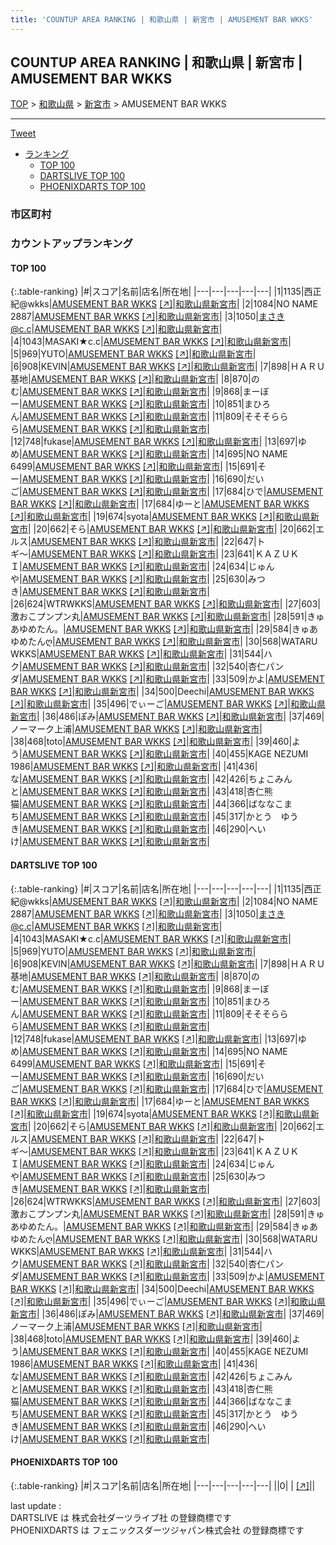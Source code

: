 ```yaml
---
title: 'COUNTUP AREA RANKING | 和歌山県 | 新宮市 | AMUSEMENT BAR WKKS'
---
```

## COUNTUP AREA RANKING | 和歌山県 | 新宮市 | AMUSEMENT BAR WKKS

[TOP](/darts/rank/) > [和歌山県](/darts/rank/和歌山県/) > [新宮市](/darts/rank/和歌山県/新宮市/) > AMUSEMENT BAR WKKS

___

<a href="https://twitter.com/share?ref_src=twsrc%5Etfw" data-text="COUNTUP AREA RANKING | 和歌山県新宮市AMUSEMENT BAR WKKS" class="twitter-share-button" data-hashtags="DARTSLIVE,PHOENIXDARTS,darts,ダーツ" data-show-count="false">Tweet</a>

* [ランキング](#カウントアップランキング)
    * [TOP 100](#top-100)
    * [DARTSLIVE TOP 100](#dartslive-top-100)
    * [PHOENIXDARTS TOP 100](#phoenixdarts-top-100)

### 市区町村

<ul>

</ul>

### カウントアップランキング

#### TOP 100



{:.table-ranking}
|#|スコア|名前|店名|所在地|
|---|---|---|---|---|
|1|1135|<span class="rank-name-dl">西正紀@wkks</span>|<a href="/darts/rank/shops/7fbec8c8ac5ab04a0d9b047a20a7ba1e.html">AMUSEMENT BAR WKKS</a> <a href="https://search.dartslive.com/jp/shop/7fbec8c8ac5ab04a0d9b047a20a7ba1e">[↗]</a>|<a href="/darts/rank/和歌山県/新宮市">和歌山県新宮市</a>|
|2|1084|<span class="rank-name-dl">NO NAME 2887</span>|<a href="/darts/rank/shops/7fbec8c8ac5ab04a0d9b047a20a7ba1e.html">AMUSEMENT BAR WKKS</a> <a href="https://search.dartslive.com/jp/shop/7fbec8c8ac5ab04a0d9b047a20a7ba1e">[↗]</a>|<a href="/darts/rank/和歌山県/新宮市">和歌山県新宮市</a>|
|3|1050|<span class="rank-name-dl">まさき@c.c</span>|<a href="/darts/rank/shops/7fbec8c8ac5ab04a0d9b047a20a7ba1e.html">AMUSEMENT BAR WKKS</a> <a href="https://search.dartslive.com/jp/shop/7fbec8c8ac5ab04a0d9b047a20a7ba1e">[↗]</a>|<a href="/darts/rank/和歌山県/新宮市">和歌山県新宮市</a>|
|4|1043|<span class="rank-name-dl">MASAKI★c.c</span>|<a href="/darts/rank/shops/7fbec8c8ac5ab04a0d9b047a20a7ba1e.html">AMUSEMENT BAR WKKS</a> <a href="https://search.dartslive.com/jp/shop/7fbec8c8ac5ab04a0d9b047a20a7ba1e">[↗]</a>|<a href="/darts/rank/和歌山県/新宮市">和歌山県新宮市</a>|
|5|969|<span class="rank-name-dl">YUTO</span>|<a href="/darts/rank/shops/7fbec8c8ac5ab04a0d9b047a20a7ba1e.html">AMUSEMENT BAR WKKS</a> <a href="https://search.dartslive.com/jp/shop/7fbec8c8ac5ab04a0d9b047a20a7ba1e">[↗]</a>|<a href="/darts/rank/和歌山県/新宮市">和歌山県新宮市</a>|
|6|908|<span class="rank-name-dl">KEVIN</span>|<a href="/darts/rank/shops/7fbec8c8ac5ab04a0d9b047a20a7ba1e.html">AMUSEMENT BAR WKKS</a> <a href="https://search.dartslive.com/jp/shop/7fbec8c8ac5ab04a0d9b047a20a7ba1e">[↗]</a>|<a href="/darts/rank/和歌山県/新宮市">和歌山県新宮市</a>|
|7|898|<span class="rank-name-dl">ＨＡＲＵ基地</span>|<a href="/darts/rank/shops/7fbec8c8ac5ab04a0d9b047a20a7ba1e.html">AMUSEMENT BAR WKKS</a> <a href="https://search.dartslive.com/jp/shop/7fbec8c8ac5ab04a0d9b047a20a7ba1e">[↗]</a>|<a href="/darts/rank/和歌山県/新宮市">和歌山県新宮市</a>|
|8|870|<span class="rank-name-dl">のむ</span>|<a href="/darts/rank/shops/7fbec8c8ac5ab04a0d9b047a20a7ba1e.html">AMUSEMENT BAR WKKS</a> <a href="https://search.dartslive.com/jp/shop/7fbec8c8ac5ab04a0d9b047a20a7ba1e">[↗]</a>|<a href="/darts/rank/和歌山県/新宮市">和歌山県新宮市</a>|
|9|868|<span class="rank-name-dl">まーぼー</span>|<a href="/darts/rank/shops/7fbec8c8ac5ab04a0d9b047a20a7ba1e.html">AMUSEMENT BAR WKKS</a> <a href="https://search.dartslive.com/jp/shop/7fbec8c8ac5ab04a0d9b047a20a7ba1e">[↗]</a>|<a href="/darts/rank/和歌山県/新宮市">和歌山県新宮市</a>|
|10|851|<span class="rank-name-dl">まひろん</span>|<a href="/darts/rank/shops/7fbec8c8ac5ab04a0d9b047a20a7ba1e.html">AMUSEMENT BAR WKKS</a> <a href="https://search.dartslive.com/jp/shop/7fbec8c8ac5ab04a0d9b047a20a7ba1e">[↗]</a>|<a href="/darts/rank/和歌山県/新宮市">和歌山県新宮市</a>|
|11|809|<span class="rank-name-dl">そそそららら</span>|<a href="/darts/rank/shops/7fbec8c8ac5ab04a0d9b047a20a7ba1e.html">AMUSEMENT BAR WKKS</a> <a href="https://search.dartslive.com/jp/shop/7fbec8c8ac5ab04a0d9b047a20a7ba1e">[↗]</a>|<a href="/darts/rank/和歌山県/新宮市">和歌山県新宮市</a>|
|12|748|<span class="rank-name-dl">fukase</span>|<a href="/darts/rank/shops/7fbec8c8ac5ab04a0d9b047a20a7ba1e.html">AMUSEMENT BAR WKKS</a> <a href="https://search.dartslive.com/jp/shop/7fbec8c8ac5ab04a0d9b047a20a7ba1e">[↗]</a>|<a href="/darts/rank/和歌山県/新宮市">和歌山県新宮市</a>|
|13|697|<span class="rank-name-dl">ゆめ</span>|<a href="/darts/rank/shops/7fbec8c8ac5ab04a0d9b047a20a7ba1e.html">AMUSEMENT BAR WKKS</a> <a href="https://search.dartslive.com/jp/shop/7fbec8c8ac5ab04a0d9b047a20a7ba1e">[↗]</a>|<a href="/darts/rank/和歌山県/新宮市">和歌山県新宮市</a>|
|14|695|<span class="rank-name-dl">NO NAME 6499</span>|<a href="/darts/rank/shops/7fbec8c8ac5ab04a0d9b047a20a7ba1e.html">AMUSEMENT BAR WKKS</a> <a href="https://search.dartslive.com/jp/shop/7fbec8c8ac5ab04a0d9b047a20a7ba1e">[↗]</a>|<a href="/darts/rank/和歌山県/新宮市">和歌山県新宮市</a>|
|15|691|<span class="rank-name-dl">そー</span>|<a href="/darts/rank/shops/7fbec8c8ac5ab04a0d9b047a20a7ba1e.html">AMUSEMENT BAR WKKS</a> <a href="https://search.dartslive.com/jp/shop/7fbec8c8ac5ab04a0d9b047a20a7ba1e">[↗]</a>|<a href="/darts/rank/和歌山県/新宮市">和歌山県新宮市</a>|
|16|690|<span class="rank-name-dl">だいご</span>|<a href="/darts/rank/shops/7fbec8c8ac5ab04a0d9b047a20a7ba1e.html">AMUSEMENT BAR WKKS</a> <a href="https://search.dartslive.com/jp/shop/7fbec8c8ac5ab04a0d9b047a20a7ba1e">[↗]</a>|<a href="/darts/rank/和歌山県/新宮市">和歌山県新宮市</a>|
|17|684|<span class="rank-name-dl">ひで</span>|<a href="/darts/rank/shops/7fbec8c8ac5ab04a0d9b047a20a7ba1e.html">AMUSEMENT BAR WKKS</a> <a href="https://search.dartslive.com/jp/shop/7fbec8c8ac5ab04a0d9b047a20a7ba1e">[↗]</a>|<a href="/darts/rank/和歌山県/新宮市">和歌山県新宮市</a>|
|17|684|<span class="rank-name-dl">ゆーと</span>|<a href="/darts/rank/shops/7fbec8c8ac5ab04a0d9b047a20a7ba1e.html">AMUSEMENT BAR WKKS</a> <a href="https://search.dartslive.com/jp/shop/7fbec8c8ac5ab04a0d9b047a20a7ba1e">[↗]</a>|<a href="/darts/rank/和歌山県/新宮市">和歌山県新宮市</a>|
|19|674|<span class="rank-name-dl">syota</span>|<a href="/darts/rank/shops/7fbec8c8ac5ab04a0d9b047a20a7ba1e.html">AMUSEMENT BAR WKKS</a> <a href="https://search.dartslive.com/jp/shop/7fbec8c8ac5ab04a0d9b047a20a7ba1e">[↗]</a>|<a href="/darts/rank/和歌山県/新宮市">和歌山県新宮市</a>|
|20|662|<span class="rank-name-dl">そら</span>|<a href="/darts/rank/shops/7fbec8c8ac5ab04a0d9b047a20a7ba1e.html">AMUSEMENT BAR WKKS</a> <a href="https://search.dartslive.com/jp/shop/7fbec8c8ac5ab04a0d9b047a20a7ba1e">[↗]</a>|<a href="/darts/rank/和歌山県/新宮市">和歌山県新宮市</a>|
|20|662|<span class="rank-name-dl">エルス</span>|<a href="/darts/rank/shops/7fbec8c8ac5ab04a0d9b047a20a7ba1e.html">AMUSEMENT BAR WKKS</a> <a href="https://search.dartslive.com/jp/shop/7fbec8c8ac5ab04a0d9b047a20a7ba1e">[↗]</a>|<a href="/darts/rank/和歌山県/新宮市">和歌山県新宮市</a>|
|22|647|<span class="rank-name-dl">トギ〜</span>|<a href="/darts/rank/shops/7fbec8c8ac5ab04a0d9b047a20a7ba1e.html">AMUSEMENT BAR WKKS</a> <a href="https://search.dartslive.com/jp/shop/7fbec8c8ac5ab04a0d9b047a20a7ba1e">[↗]</a>|<a href="/darts/rank/和歌山県/新宮市">和歌山県新宮市</a>|
|23|641|<span class="rank-name-dl">ＫＡＺＵＫＩ</span>|<a href="/darts/rank/shops/7fbec8c8ac5ab04a0d9b047a20a7ba1e.html">AMUSEMENT BAR WKKS</a> <a href="https://search.dartslive.com/jp/shop/7fbec8c8ac5ab04a0d9b047a20a7ba1e">[↗]</a>|<a href="/darts/rank/和歌山県/新宮市">和歌山県新宮市</a>|
|24|634|<span class="rank-name-dl">じゅんや</span>|<a href="/darts/rank/shops/7fbec8c8ac5ab04a0d9b047a20a7ba1e.html">AMUSEMENT BAR WKKS</a> <a href="https://search.dartslive.com/jp/shop/7fbec8c8ac5ab04a0d9b047a20a7ba1e">[↗]</a>|<a href="/darts/rank/和歌山県/新宮市">和歌山県新宮市</a>|
|25|630|<span class="rank-name-dl">みつき</span>|<a href="/darts/rank/shops/7fbec8c8ac5ab04a0d9b047a20a7ba1e.html">AMUSEMENT BAR WKKS</a> <a href="https://search.dartslive.com/jp/shop/7fbec8c8ac5ab04a0d9b047a20a7ba1e">[↗]</a>|<a href="/darts/rank/和歌山県/新宮市">和歌山県新宮市</a>|
|26|624|<span class="rank-name-dl">WTRWKKS</span>|<a href="/darts/rank/shops/7fbec8c8ac5ab04a0d9b047a20a7ba1e.html">AMUSEMENT BAR WKKS</a> <a href="https://search.dartslive.com/jp/shop/7fbec8c8ac5ab04a0d9b047a20a7ba1e">[↗]</a>|<a href="/darts/rank/和歌山県/新宮市">和歌山県新宮市</a>|
|27|603|<span class="rank-name-dl">激おこプンプン丸</span>|<a href="/darts/rank/shops/7fbec8c8ac5ab04a0d9b047a20a7ba1e.html">AMUSEMENT BAR WKKS</a> <a href="https://search.dartslive.com/jp/shop/7fbec8c8ac5ab04a0d9b047a20a7ba1e">[↗]</a>|<a href="/darts/rank/和歌山県/新宮市">和歌山県新宮市</a>|
|28|591|<span class="rank-name-dl">きゅあゆめたん。</span>|<a href="/darts/rank/shops/7fbec8c8ac5ab04a0d9b047a20a7ba1e.html">AMUSEMENT BAR WKKS</a> <a href="https://search.dartslive.com/jp/shop/7fbec8c8ac5ab04a0d9b047a20a7ba1e">[↗]</a>|<a href="/darts/rank/和歌山県/新宮市">和歌山県新宮市</a>|
|29|584|<span class="rank-name-dl">きゅあゆめたんღ</span>|<a href="/darts/rank/shops/7fbec8c8ac5ab04a0d9b047a20a7ba1e.html">AMUSEMENT BAR WKKS</a> <a href="https://search.dartslive.com/jp/shop/7fbec8c8ac5ab04a0d9b047a20a7ba1e">[↗]</a>|<a href="/darts/rank/和歌山県/新宮市">和歌山県新宮市</a>|
|30|568|<span class="rank-name-dl">WATARU WKKS</span>|<a href="/darts/rank/shops/7fbec8c8ac5ab04a0d9b047a20a7ba1e.html">AMUSEMENT BAR WKKS</a> <a href="https://search.dartslive.com/jp/shop/7fbec8c8ac5ab04a0d9b047a20a7ba1e">[↗]</a>|<a href="/darts/rank/和歌山県/新宮市">和歌山県新宮市</a>|
|31|544|<span class="rank-name-dl">ハク</span>|<a href="/darts/rank/shops/7fbec8c8ac5ab04a0d9b047a20a7ba1e.html">AMUSEMENT BAR WKKS</a> <a href="https://search.dartslive.com/jp/shop/7fbec8c8ac5ab04a0d9b047a20a7ba1e">[↗]</a>|<a href="/darts/rank/和歌山県/新宮市">和歌山県新宮市</a>|
|32|540|<span class="rank-name-dl">杏仁パンダ</span>|<a href="/darts/rank/shops/7fbec8c8ac5ab04a0d9b047a20a7ba1e.html">AMUSEMENT BAR WKKS</a> <a href="https://search.dartslive.com/jp/shop/7fbec8c8ac5ab04a0d9b047a20a7ba1e">[↗]</a>|<a href="/darts/rank/和歌山県/新宮市">和歌山県新宮市</a>|
|33|509|<span class="rank-name-dl">かよ</span>|<a href="/darts/rank/shops/7fbec8c8ac5ab04a0d9b047a20a7ba1e.html">AMUSEMENT BAR WKKS</a> <a href="https://search.dartslive.com/jp/shop/7fbec8c8ac5ab04a0d9b047a20a7ba1e">[↗]</a>|<a href="/darts/rank/和歌山県/新宮市">和歌山県新宮市</a>|
|34|500|<span class="rank-name-dl">Deechi</span>|<a href="/darts/rank/shops/7fbec8c8ac5ab04a0d9b047a20a7ba1e.html">AMUSEMENT BAR WKKS</a> <a href="https://search.dartslive.com/jp/shop/7fbec8c8ac5ab04a0d9b047a20a7ba1e">[↗]</a>|<a href="/darts/rank/和歌山県/新宮市">和歌山県新宮市</a>|
|35|496|<span class="rank-name-dl">でぃーご</span>|<a href="/darts/rank/shops/7fbec8c8ac5ab04a0d9b047a20a7ba1e.html">AMUSEMENT BAR WKKS</a> <a href="https://search.dartslive.com/jp/shop/7fbec8c8ac5ab04a0d9b047a20a7ba1e">[↗]</a>|<a href="/darts/rank/和歌山県/新宮市">和歌山県新宮市</a>|
|36|486|<span class="rank-name-dl">ぽみ</span>|<a href="/darts/rank/shops/7fbec8c8ac5ab04a0d9b047a20a7ba1e.html">AMUSEMENT BAR WKKS</a> <a href="https://search.dartslive.com/jp/shop/7fbec8c8ac5ab04a0d9b047a20a7ba1e">[↗]</a>|<a href="/darts/rank/和歌山県/新宮市">和歌山県新宮市</a>|
|37|469|<span class="rank-name-dl">ノーマーク上浦</span>|<a href="/darts/rank/shops/7fbec8c8ac5ab04a0d9b047a20a7ba1e.html">AMUSEMENT BAR WKKS</a> <a href="https://search.dartslive.com/jp/shop/7fbec8c8ac5ab04a0d9b047a20a7ba1e">[↗]</a>|<a href="/darts/rank/和歌山県/新宮市">和歌山県新宮市</a>|
|38|468|<span class="rank-name-dl">toto</span>|<a href="/darts/rank/shops/7fbec8c8ac5ab04a0d9b047a20a7ba1e.html">AMUSEMENT BAR WKKS</a> <a href="https://search.dartslive.com/jp/shop/7fbec8c8ac5ab04a0d9b047a20a7ba1e">[↗]</a>|<a href="/darts/rank/和歌山県/新宮市">和歌山県新宮市</a>|
|39|460|<span class="rank-name-dl">よう</span>|<a href="/darts/rank/shops/7fbec8c8ac5ab04a0d9b047a20a7ba1e.html">AMUSEMENT BAR WKKS</a> <a href="https://search.dartslive.com/jp/shop/7fbec8c8ac5ab04a0d9b047a20a7ba1e">[↗]</a>|<a href="/darts/rank/和歌山県/新宮市">和歌山県新宮市</a>|
|40|455|<span class="rank-name-dl">KAGE NEZUMI 1986</span>|<a href="/darts/rank/shops/7fbec8c8ac5ab04a0d9b047a20a7ba1e.html">AMUSEMENT BAR WKKS</a> <a href="https://search.dartslive.com/jp/shop/7fbec8c8ac5ab04a0d9b047a20a7ba1e">[↗]</a>|<a href="/darts/rank/和歌山県/新宮市">和歌山県新宮市</a>|
|41|436|<span class="rank-name-dl">な</span>|<a href="/darts/rank/shops/7fbec8c8ac5ab04a0d9b047a20a7ba1e.html">AMUSEMENT BAR WKKS</a> <a href="https://search.dartslive.com/jp/shop/7fbec8c8ac5ab04a0d9b047a20a7ba1e">[↗]</a>|<a href="/darts/rank/和歌山県/新宮市">和歌山県新宮市</a>|
|42|426|<span class="rank-name-dl">ちょこみんと</span>|<a href="/darts/rank/shops/7fbec8c8ac5ab04a0d9b047a20a7ba1e.html">AMUSEMENT BAR WKKS</a> <a href="https://search.dartslive.com/jp/shop/7fbec8c8ac5ab04a0d9b047a20a7ba1e">[↗]</a>|<a href="/darts/rank/和歌山県/新宮市">和歌山県新宮市</a>|
|43|418|<span class="rank-name-dl">杏仁熊猫</span>|<a href="/darts/rank/shops/7fbec8c8ac5ab04a0d9b047a20a7ba1e.html">AMUSEMENT BAR WKKS</a> <a href="https://search.dartslive.com/jp/shop/7fbec8c8ac5ab04a0d9b047a20a7ba1e">[↗]</a>|<a href="/darts/rank/和歌山県/新宮市">和歌山県新宮市</a>|
|44|366|<span class="rank-name-dl">ばななこまち</span>|<a href="/darts/rank/shops/7fbec8c8ac5ab04a0d9b047a20a7ba1e.html">AMUSEMENT BAR WKKS</a> <a href="https://search.dartslive.com/jp/shop/7fbec8c8ac5ab04a0d9b047a20a7ba1e">[↗]</a>|<a href="/darts/rank/和歌山県/新宮市">和歌山県新宮市</a>|
|45|317|<span class="rank-name-dl">かとう　ゆうき</span>|<a href="/darts/rank/shops/7fbec8c8ac5ab04a0d9b047a20a7ba1e.html">AMUSEMENT BAR WKKS</a> <a href="https://search.dartslive.com/jp/shop/7fbec8c8ac5ab04a0d9b047a20a7ba1e">[↗]</a>|<a href="/darts/rank/和歌山県/新宮市">和歌山県新宮市</a>|
|46|290|<span class="rank-name-dl">へいけ</span>|<a href="/darts/rank/shops/7fbec8c8ac5ab04a0d9b047a20a7ba1e.html">AMUSEMENT BAR WKKS</a> <a href="https://search.dartslive.com/jp/shop/7fbec8c8ac5ab04a0d9b047a20a7ba1e">[↗]</a>|<a href="/darts/rank/和歌山県/新宮市">和歌山県新宮市</a>|


#### DARTSLIVE TOP 100



{:.table-ranking}
|#|スコア|名前|店名|所在地|
|---|---|---|---|---|
|1|1135|<span class="rank-name-dl">西正紀@wkks</span>|<a href="/darts/rank/shops/7fbec8c8ac5ab04a0d9b047a20a7ba1e.html">AMUSEMENT BAR WKKS</a> <a href="https://search.dartslive.com/jp/shop/7fbec8c8ac5ab04a0d9b047a20a7ba1e">[↗]</a>|<a href="/darts/rank/和歌山県/新宮市">和歌山県新宮市</a>|
|2|1084|<span class="rank-name-dl">NO NAME 2887</span>|<a href="/darts/rank/shops/7fbec8c8ac5ab04a0d9b047a20a7ba1e.html">AMUSEMENT BAR WKKS</a> <a href="https://search.dartslive.com/jp/shop/7fbec8c8ac5ab04a0d9b047a20a7ba1e">[↗]</a>|<a href="/darts/rank/和歌山県/新宮市">和歌山県新宮市</a>|
|3|1050|<span class="rank-name-dl">まさき@c.c</span>|<a href="/darts/rank/shops/7fbec8c8ac5ab04a0d9b047a20a7ba1e.html">AMUSEMENT BAR WKKS</a> <a href="https://search.dartslive.com/jp/shop/7fbec8c8ac5ab04a0d9b047a20a7ba1e">[↗]</a>|<a href="/darts/rank/和歌山県/新宮市">和歌山県新宮市</a>|
|4|1043|<span class="rank-name-dl">MASAKI★c.c</span>|<a href="/darts/rank/shops/7fbec8c8ac5ab04a0d9b047a20a7ba1e.html">AMUSEMENT BAR WKKS</a> <a href="https://search.dartslive.com/jp/shop/7fbec8c8ac5ab04a0d9b047a20a7ba1e">[↗]</a>|<a href="/darts/rank/和歌山県/新宮市">和歌山県新宮市</a>|
|5|969|<span class="rank-name-dl">YUTO</span>|<a href="/darts/rank/shops/7fbec8c8ac5ab04a0d9b047a20a7ba1e.html">AMUSEMENT BAR WKKS</a> <a href="https://search.dartslive.com/jp/shop/7fbec8c8ac5ab04a0d9b047a20a7ba1e">[↗]</a>|<a href="/darts/rank/和歌山県/新宮市">和歌山県新宮市</a>|
|6|908|<span class="rank-name-dl">KEVIN</span>|<a href="/darts/rank/shops/7fbec8c8ac5ab04a0d9b047a20a7ba1e.html">AMUSEMENT BAR WKKS</a> <a href="https://search.dartslive.com/jp/shop/7fbec8c8ac5ab04a0d9b047a20a7ba1e">[↗]</a>|<a href="/darts/rank/和歌山県/新宮市">和歌山県新宮市</a>|
|7|898|<span class="rank-name-dl">ＨＡＲＵ基地</span>|<a href="/darts/rank/shops/7fbec8c8ac5ab04a0d9b047a20a7ba1e.html">AMUSEMENT BAR WKKS</a> <a href="https://search.dartslive.com/jp/shop/7fbec8c8ac5ab04a0d9b047a20a7ba1e">[↗]</a>|<a href="/darts/rank/和歌山県/新宮市">和歌山県新宮市</a>|
|8|870|<span class="rank-name-dl">のむ</span>|<a href="/darts/rank/shops/7fbec8c8ac5ab04a0d9b047a20a7ba1e.html">AMUSEMENT BAR WKKS</a> <a href="https://search.dartslive.com/jp/shop/7fbec8c8ac5ab04a0d9b047a20a7ba1e">[↗]</a>|<a href="/darts/rank/和歌山県/新宮市">和歌山県新宮市</a>|
|9|868|<span class="rank-name-dl">まーぼー</span>|<a href="/darts/rank/shops/7fbec8c8ac5ab04a0d9b047a20a7ba1e.html">AMUSEMENT BAR WKKS</a> <a href="https://search.dartslive.com/jp/shop/7fbec8c8ac5ab04a0d9b047a20a7ba1e">[↗]</a>|<a href="/darts/rank/和歌山県/新宮市">和歌山県新宮市</a>|
|10|851|<span class="rank-name-dl">まひろん</span>|<a href="/darts/rank/shops/7fbec8c8ac5ab04a0d9b047a20a7ba1e.html">AMUSEMENT BAR WKKS</a> <a href="https://search.dartslive.com/jp/shop/7fbec8c8ac5ab04a0d9b047a20a7ba1e">[↗]</a>|<a href="/darts/rank/和歌山県/新宮市">和歌山県新宮市</a>|
|11|809|<span class="rank-name-dl">そそそららら</span>|<a href="/darts/rank/shops/7fbec8c8ac5ab04a0d9b047a20a7ba1e.html">AMUSEMENT BAR WKKS</a> <a href="https://search.dartslive.com/jp/shop/7fbec8c8ac5ab04a0d9b047a20a7ba1e">[↗]</a>|<a href="/darts/rank/和歌山県/新宮市">和歌山県新宮市</a>|
|12|748|<span class="rank-name-dl">fukase</span>|<a href="/darts/rank/shops/7fbec8c8ac5ab04a0d9b047a20a7ba1e.html">AMUSEMENT BAR WKKS</a> <a href="https://search.dartslive.com/jp/shop/7fbec8c8ac5ab04a0d9b047a20a7ba1e">[↗]</a>|<a href="/darts/rank/和歌山県/新宮市">和歌山県新宮市</a>|
|13|697|<span class="rank-name-dl">ゆめ</span>|<a href="/darts/rank/shops/7fbec8c8ac5ab04a0d9b047a20a7ba1e.html">AMUSEMENT BAR WKKS</a> <a href="https://search.dartslive.com/jp/shop/7fbec8c8ac5ab04a0d9b047a20a7ba1e">[↗]</a>|<a href="/darts/rank/和歌山県/新宮市">和歌山県新宮市</a>|
|14|695|<span class="rank-name-dl">NO NAME 6499</span>|<a href="/darts/rank/shops/7fbec8c8ac5ab04a0d9b047a20a7ba1e.html">AMUSEMENT BAR WKKS</a> <a href="https://search.dartslive.com/jp/shop/7fbec8c8ac5ab04a0d9b047a20a7ba1e">[↗]</a>|<a href="/darts/rank/和歌山県/新宮市">和歌山県新宮市</a>|
|15|691|<span class="rank-name-dl">そー</span>|<a href="/darts/rank/shops/7fbec8c8ac5ab04a0d9b047a20a7ba1e.html">AMUSEMENT BAR WKKS</a> <a href="https://search.dartslive.com/jp/shop/7fbec8c8ac5ab04a0d9b047a20a7ba1e">[↗]</a>|<a href="/darts/rank/和歌山県/新宮市">和歌山県新宮市</a>|
|16|690|<span class="rank-name-dl">だいご</span>|<a href="/darts/rank/shops/7fbec8c8ac5ab04a0d9b047a20a7ba1e.html">AMUSEMENT BAR WKKS</a> <a href="https://search.dartslive.com/jp/shop/7fbec8c8ac5ab04a0d9b047a20a7ba1e">[↗]</a>|<a href="/darts/rank/和歌山県/新宮市">和歌山県新宮市</a>|
|17|684|<span class="rank-name-dl">ひで</span>|<a href="/darts/rank/shops/7fbec8c8ac5ab04a0d9b047a20a7ba1e.html">AMUSEMENT BAR WKKS</a> <a href="https://search.dartslive.com/jp/shop/7fbec8c8ac5ab04a0d9b047a20a7ba1e">[↗]</a>|<a href="/darts/rank/和歌山県/新宮市">和歌山県新宮市</a>|
|17|684|<span class="rank-name-dl">ゆーと</span>|<a href="/darts/rank/shops/7fbec8c8ac5ab04a0d9b047a20a7ba1e.html">AMUSEMENT BAR WKKS</a> <a href="https://search.dartslive.com/jp/shop/7fbec8c8ac5ab04a0d9b047a20a7ba1e">[↗]</a>|<a href="/darts/rank/和歌山県/新宮市">和歌山県新宮市</a>|
|19|674|<span class="rank-name-dl">syota</span>|<a href="/darts/rank/shops/7fbec8c8ac5ab04a0d9b047a20a7ba1e.html">AMUSEMENT BAR WKKS</a> <a href="https://search.dartslive.com/jp/shop/7fbec8c8ac5ab04a0d9b047a20a7ba1e">[↗]</a>|<a href="/darts/rank/和歌山県/新宮市">和歌山県新宮市</a>|
|20|662|<span class="rank-name-dl">そら</span>|<a href="/darts/rank/shops/7fbec8c8ac5ab04a0d9b047a20a7ba1e.html">AMUSEMENT BAR WKKS</a> <a href="https://search.dartslive.com/jp/shop/7fbec8c8ac5ab04a0d9b047a20a7ba1e">[↗]</a>|<a href="/darts/rank/和歌山県/新宮市">和歌山県新宮市</a>|
|20|662|<span class="rank-name-dl">エルス</span>|<a href="/darts/rank/shops/7fbec8c8ac5ab04a0d9b047a20a7ba1e.html">AMUSEMENT BAR WKKS</a> <a href="https://search.dartslive.com/jp/shop/7fbec8c8ac5ab04a0d9b047a20a7ba1e">[↗]</a>|<a href="/darts/rank/和歌山県/新宮市">和歌山県新宮市</a>|
|22|647|<span class="rank-name-dl">トギ〜</span>|<a href="/darts/rank/shops/7fbec8c8ac5ab04a0d9b047a20a7ba1e.html">AMUSEMENT BAR WKKS</a> <a href="https://search.dartslive.com/jp/shop/7fbec8c8ac5ab04a0d9b047a20a7ba1e">[↗]</a>|<a href="/darts/rank/和歌山県/新宮市">和歌山県新宮市</a>|
|23|641|<span class="rank-name-dl">ＫＡＺＵＫＩ</span>|<a href="/darts/rank/shops/7fbec8c8ac5ab04a0d9b047a20a7ba1e.html">AMUSEMENT BAR WKKS</a> <a href="https://search.dartslive.com/jp/shop/7fbec8c8ac5ab04a0d9b047a20a7ba1e">[↗]</a>|<a href="/darts/rank/和歌山県/新宮市">和歌山県新宮市</a>|
|24|634|<span class="rank-name-dl">じゅんや</span>|<a href="/darts/rank/shops/7fbec8c8ac5ab04a0d9b047a20a7ba1e.html">AMUSEMENT BAR WKKS</a> <a href="https://search.dartslive.com/jp/shop/7fbec8c8ac5ab04a0d9b047a20a7ba1e">[↗]</a>|<a href="/darts/rank/和歌山県/新宮市">和歌山県新宮市</a>|
|25|630|<span class="rank-name-dl">みつき</span>|<a href="/darts/rank/shops/7fbec8c8ac5ab04a0d9b047a20a7ba1e.html">AMUSEMENT BAR WKKS</a> <a href="https://search.dartslive.com/jp/shop/7fbec8c8ac5ab04a0d9b047a20a7ba1e">[↗]</a>|<a href="/darts/rank/和歌山県/新宮市">和歌山県新宮市</a>|
|26|624|<span class="rank-name-dl">WTRWKKS</span>|<a href="/darts/rank/shops/7fbec8c8ac5ab04a0d9b047a20a7ba1e.html">AMUSEMENT BAR WKKS</a> <a href="https://search.dartslive.com/jp/shop/7fbec8c8ac5ab04a0d9b047a20a7ba1e">[↗]</a>|<a href="/darts/rank/和歌山県/新宮市">和歌山県新宮市</a>|
|27|603|<span class="rank-name-dl">激おこプンプン丸</span>|<a href="/darts/rank/shops/7fbec8c8ac5ab04a0d9b047a20a7ba1e.html">AMUSEMENT BAR WKKS</a> <a href="https://search.dartslive.com/jp/shop/7fbec8c8ac5ab04a0d9b047a20a7ba1e">[↗]</a>|<a href="/darts/rank/和歌山県/新宮市">和歌山県新宮市</a>|
|28|591|<span class="rank-name-dl">きゅあゆめたん。</span>|<a href="/darts/rank/shops/7fbec8c8ac5ab04a0d9b047a20a7ba1e.html">AMUSEMENT BAR WKKS</a> <a href="https://search.dartslive.com/jp/shop/7fbec8c8ac5ab04a0d9b047a20a7ba1e">[↗]</a>|<a href="/darts/rank/和歌山県/新宮市">和歌山県新宮市</a>|
|29|584|<span class="rank-name-dl">きゅあゆめたんღ</span>|<a href="/darts/rank/shops/7fbec8c8ac5ab04a0d9b047a20a7ba1e.html">AMUSEMENT BAR WKKS</a> <a href="https://search.dartslive.com/jp/shop/7fbec8c8ac5ab04a0d9b047a20a7ba1e">[↗]</a>|<a href="/darts/rank/和歌山県/新宮市">和歌山県新宮市</a>|
|30|568|<span class="rank-name-dl">WATARU WKKS</span>|<a href="/darts/rank/shops/7fbec8c8ac5ab04a0d9b047a20a7ba1e.html">AMUSEMENT BAR WKKS</a> <a href="https://search.dartslive.com/jp/shop/7fbec8c8ac5ab04a0d9b047a20a7ba1e">[↗]</a>|<a href="/darts/rank/和歌山県/新宮市">和歌山県新宮市</a>|
|31|544|<span class="rank-name-dl">ハク</span>|<a href="/darts/rank/shops/7fbec8c8ac5ab04a0d9b047a20a7ba1e.html">AMUSEMENT BAR WKKS</a> <a href="https://search.dartslive.com/jp/shop/7fbec8c8ac5ab04a0d9b047a20a7ba1e">[↗]</a>|<a href="/darts/rank/和歌山県/新宮市">和歌山県新宮市</a>|
|32|540|<span class="rank-name-dl">杏仁パンダ</span>|<a href="/darts/rank/shops/7fbec8c8ac5ab04a0d9b047a20a7ba1e.html">AMUSEMENT BAR WKKS</a> <a href="https://search.dartslive.com/jp/shop/7fbec8c8ac5ab04a0d9b047a20a7ba1e">[↗]</a>|<a href="/darts/rank/和歌山県/新宮市">和歌山県新宮市</a>|
|33|509|<span class="rank-name-dl">かよ</span>|<a href="/darts/rank/shops/7fbec8c8ac5ab04a0d9b047a20a7ba1e.html">AMUSEMENT BAR WKKS</a> <a href="https://search.dartslive.com/jp/shop/7fbec8c8ac5ab04a0d9b047a20a7ba1e">[↗]</a>|<a href="/darts/rank/和歌山県/新宮市">和歌山県新宮市</a>|
|34|500|<span class="rank-name-dl">Deechi</span>|<a href="/darts/rank/shops/7fbec8c8ac5ab04a0d9b047a20a7ba1e.html">AMUSEMENT BAR WKKS</a> <a href="https://search.dartslive.com/jp/shop/7fbec8c8ac5ab04a0d9b047a20a7ba1e">[↗]</a>|<a href="/darts/rank/和歌山県/新宮市">和歌山県新宮市</a>|
|35|496|<span class="rank-name-dl">でぃーご</span>|<a href="/darts/rank/shops/7fbec8c8ac5ab04a0d9b047a20a7ba1e.html">AMUSEMENT BAR WKKS</a> <a href="https://search.dartslive.com/jp/shop/7fbec8c8ac5ab04a0d9b047a20a7ba1e">[↗]</a>|<a href="/darts/rank/和歌山県/新宮市">和歌山県新宮市</a>|
|36|486|<span class="rank-name-dl">ぽみ</span>|<a href="/darts/rank/shops/7fbec8c8ac5ab04a0d9b047a20a7ba1e.html">AMUSEMENT BAR WKKS</a> <a href="https://search.dartslive.com/jp/shop/7fbec8c8ac5ab04a0d9b047a20a7ba1e">[↗]</a>|<a href="/darts/rank/和歌山県/新宮市">和歌山県新宮市</a>|
|37|469|<span class="rank-name-dl">ノーマーク上浦</span>|<a href="/darts/rank/shops/7fbec8c8ac5ab04a0d9b047a20a7ba1e.html">AMUSEMENT BAR WKKS</a> <a href="https://search.dartslive.com/jp/shop/7fbec8c8ac5ab04a0d9b047a20a7ba1e">[↗]</a>|<a href="/darts/rank/和歌山県/新宮市">和歌山県新宮市</a>|
|38|468|<span class="rank-name-dl">toto</span>|<a href="/darts/rank/shops/7fbec8c8ac5ab04a0d9b047a20a7ba1e.html">AMUSEMENT BAR WKKS</a> <a href="https://search.dartslive.com/jp/shop/7fbec8c8ac5ab04a0d9b047a20a7ba1e">[↗]</a>|<a href="/darts/rank/和歌山県/新宮市">和歌山県新宮市</a>|
|39|460|<span class="rank-name-dl">よう</span>|<a href="/darts/rank/shops/7fbec8c8ac5ab04a0d9b047a20a7ba1e.html">AMUSEMENT BAR WKKS</a> <a href="https://search.dartslive.com/jp/shop/7fbec8c8ac5ab04a0d9b047a20a7ba1e">[↗]</a>|<a href="/darts/rank/和歌山県/新宮市">和歌山県新宮市</a>|
|40|455|<span class="rank-name-dl">KAGE NEZUMI 1986</span>|<a href="/darts/rank/shops/7fbec8c8ac5ab04a0d9b047a20a7ba1e.html">AMUSEMENT BAR WKKS</a> <a href="https://search.dartslive.com/jp/shop/7fbec8c8ac5ab04a0d9b047a20a7ba1e">[↗]</a>|<a href="/darts/rank/和歌山県/新宮市">和歌山県新宮市</a>|
|41|436|<span class="rank-name-dl">な</span>|<a href="/darts/rank/shops/7fbec8c8ac5ab04a0d9b047a20a7ba1e.html">AMUSEMENT BAR WKKS</a> <a href="https://search.dartslive.com/jp/shop/7fbec8c8ac5ab04a0d9b047a20a7ba1e">[↗]</a>|<a href="/darts/rank/和歌山県/新宮市">和歌山県新宮市</a>|
|42|426|<span class="rank-name-dl">ちょこみんと</span>|<a href="/darts/rank/shops/7fbec8c8ac5ab04a0d9b047a20a7ba1e.html">AMUSEMENT BAR WKKS</a> <a href="https://search.dartslive.com/jp/shop/7fbec8c8ac5ab04a0d9b047a20a7ba1e">[↗]</a>|<a href="/darts/rank/和歌山県/新宮市">和歌山県新宮市</a>|
|43|418|<span class="rank-name-dl">杏仁熊猫</span>|<a href="/darts/rank/shops/7fbec8c8ac5ab04a0d9b047a20a7ba1e.html">AMUSEMENT BAR WKKS</a> <a href="https://search.dartslive.com/jp/shop/7fbec8c8ac5ab04a0d9b047a20a7ba1e">[↗]</a>|<a href="/darts/rank/和歌山県/新宮市">和歌山県新宮市</a>|
|44|366|<span class="rank-name-dl">ばななこまち</span>|<a href="/darts/rank/shops/7fbec8c8ac5ab04a0d9b047a20a7ba1e.html">AMUSEMENT BAR WKKS</a> <a href="https://search.dartslive.com/jp/shop/7fbec8c8ac5ab04a0d9b047a20a7ba1e">[↗]</a>|<a href="/darts/rank/和歌山県/新宮市">和歌山県新宮市</a>|
|45|317|<span class="rank-name-dl">かとう　ゆうき</span>|<a href="/darts/rank/shops/7fbec8c8ac5ab04a0d9b047a20a7ba1e.html">AMUSEMENT BAR WKKS</a> <a href="https://search.dartslive.com/jp/shop/7fbec8c8ac5ab04a0d9b047a20a7ba1e">[↗]</a>|<a href="/darts/rank/和歌山県/新宮市">和歌山県新宮市</a>|
|46|290|<span class="rank-name-dl">へいけ</span>|<a href="/darts/rank/shops/7fbec8c8ac5ab04a0d9b047a20a7ba1e.html">AMUSEMENT BAR WKKS</a> <a href="https://search.dartslive.com/jp/shop/7fbec8c8ac5ab04a0d9b047a20a7ba1e">[↗]</a>|<a href="/darts/rank/和歌山県/新宮市">和歌山県新宮市</a>|


#### PHOENIXDARTS TOP 100



{:.table-ranking}
|#|スコア|名前|店名|所在地|
|---|---|---|---|---|
||0|<span class="rank-name-dl"> </span>|<a href="/darts/rank/shops/.html"></a> <a href="">[↗]</a>|<a href="/darts/rank//"></a>|


<div class="footer border-top border-gray-light mt-5 pt-3 text-right text-gray">
    last update : <span style="font-weight: italic" id="foot_last_modified"></span><br />
    DARTSLIVE は 株式会社ダーツライブ社 の登録商標です<br />
    PHOENIXDARTS は フェニックスダーツジャパン株式会社 の登録商標です<br />
</div>

<script src="https://cdnjs.cloudflare.com/ajax/libs/jquery.tablesorter/2.31.3/js/jquery.tablesorter.min.js" integrity="sha512-qzgd5cYSZcosqpzpn7zF2ZId8f/8CHmFKZ8j7mU4OUXTNRd5g+ZHBPsgKEwoqxCtdQvExE5LprwwPAgoicguNg==" crossorigin="anonymous" referrerpolicy="no-referrer"></script>
<link rel="stylesheet" href="https://cdnjs.cloudflare.com/ajax/libs/jquery.tablesorter/2.31.3/css/theme.default.min.css" integrity="sha512-wghhOJkjQX0Lh3NSWvNKeZ0ZpNn+SPVXX1Qyc9OCaogADktxrBiBdKGDoqVUOyhStvMBmJQ8ZdMHiR3wuEq8+w==" crossorigin="anonymous" referrerpolicy="no-referrer" />
<script>
$(function() {
    $(".table-ranking").tablesorter({sortList:[[0, 0]]});
    $("#foot_last_modified").text(formatDate(new Date(document.lastModified), 'yyyy-MM-dd HH:mm:ss'));
});
</script>

<script async src="https://platform.twitter.com/widgets.js" charset="utf-8"></script>